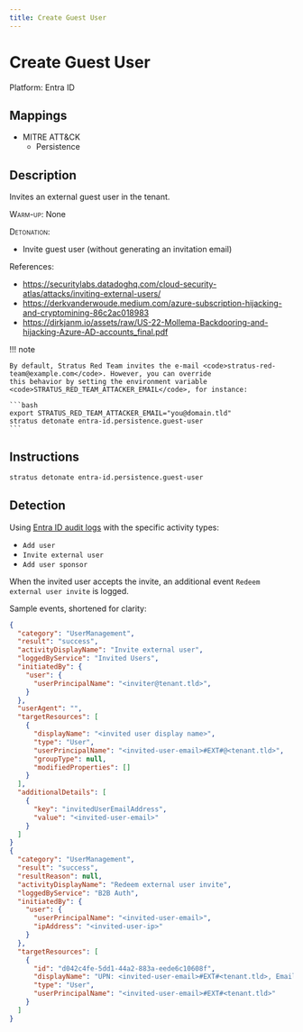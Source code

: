```yaml
---
title: Create Guest User
---
```


# Create Guest User




Platform: Entra ID

## Mappings

- MITRE ATT&CK
    - Persistence



## Description


Invites an external guest user in the tenant.

<span style="font-variant: small-caps;">Warm-up</span>: None

<span style="font-variant: small-caps;">Detonation</span>:

- Invite guest user (without generating an invitation email)

References:

- https://securitylabs.datadoghq.com/cloud-security-atlas/attacks/inviting-external-users/
- https://derkvanderwoude.medium.com/azure-subscription-hijacking-and-cryptomining-86c2ac018983
- https://dirkjanm.io/assets/raw/US-22-Mollema-Backdooring-and-hijacking-Azure-AD-accounts_final.pdf

!!! note

	By default, Stratus Red Team invites the e-mail <code>stratus-red-team@example.com</code>. However, you can override
	this behavior by setting the environment variable <code>STRATUS_RED_TEAM_ATTACKER_EMAIL</code>, for instance:

	```bash
	export STRATUS_RED_TEAM_ATTACKER_EMAIL="you@domain.tld"
	stratus detonate entra-id.persistence.guest-user
	```


## Instructions

```bash title="Detonate with Stratus Red Team"
stratus detonate entra-id.persistence.guest-user
```
## Detection


Using [Entra ID audit logs](https://learn.microsoft.com/en-us/entra/identity/monitoring-health/concept-audit-logs) with the specific activity types:

- <code>Add user</code>
- <code>Invite external user</code>
- <code>Add user sponsor</code>

When the invited user accepts the invite, an additional event <code>Redeem external user invite</code> is logged. 

Sample events, shortened for clarity:

```json
{
  "category": "UserManagement",
  "result": "success",
  "activityDisplayName": "Invite external user",
  "loggedByService": "Invited Users",
  "initiatedBy": {
    "user": {
      "userPrincipalName": "<inviter@tenant.tld>",
    }
  },
  "userAgent": "",
  "targetResources": [
    {
      "displayName": "<invited user display name>",
      "type": "User",
      "userPrincipalName": "<invited-user-email>#EXT#@<tenant.tld>",
      "groupType": null,
      "modifiedProperties": []
    }
  ],
  "additionalDetails": [
    {
      "key": "invitedUserEmailAddress",
      "value": "<invited-user-email>"
    }
  ]
}
{
  "category": "UserManagement",
  "result": "success",
  "resultReason": null,
  "activityDisplayName": "Redeem external user invite",
  "loggedByService": "B2B Auth",
  "initiatedBy": {
    "user": {
      "userPrincipalName": "<invited-user-email>",
      "ipAddress": "<invited-user-ip>"
    }
  },
  "targetResources": [
    {
      "id": "d042c4fe-5dd1-44a2-883a-eede6c10608f",
      "displayName": "UPN: <invited-user-email>#EXT#<tenant.tld>, Email: <invited-user-email>, InvitationId: 4c93fc70-169a-411f-8cf7-aff732f8c7b9, Source: One Time Passcode",
      "type": "User",
      "userPrincipalName": "<invited-user-email>#EXT#<tenant.tld>"
    }
  ]
}
```


